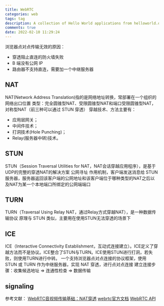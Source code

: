```yaml
---
title: WebRTC
categories: web
tags: tag
description: A collection of Hello World applications from helloworld.org.
comments: true
date: 2022-02-10 11:29:24
---
```

浏览器点对点传输无效的原因：
- 穿透阻止直连的防火墙失败
- B 端没有公网 IP
- 路由器不支持直连，需要加一个中继服务器

## NAT
NAT(Network Address Translation)指的是网络地址转换，常部署在一个组织的网络出口位置
类型：完全圆锥型NAT、受限圆锥型NAT和端口受限圆锥型NAT，对称型NAT（前三种可以通过 STUN 穿透）
穿越技术、方法主要有：
- 应用层网关；
- 中间件技术；
- 打洞技术(Hole Punching)；
- Relay(服务器中转)技术。

## STUN 
STUN（Session Traversal Utilities for NAT，NAT会话穿越应用程序），是基于UDP的完整的穿透NAT的解决方案
公网寻址 
作用机制，客户端发送消息给 STUN 服务器，服务器返回该客户端的公网地址和该客户端位于哪种类型的NAT之后以及NAT为某一个本地端口所绑定的公网端端口

## TURN
TURN（Traversal Using Relay NAT，通过Relay方式穿越NAT），是一种数据传输协议
原理与 STUN 类似，主要用在使用STUN无法穿透的场景下

## ICE 
ICE（Interactive Connectivity Establishment，互动式连接建立）。ICE定义了穿越方法而不是协议。ICE整合了STUN与TURN。ICE使用STUN进行打洞，若失败，则使用TURN进行中转。
一个支持浏览器点对点连接的协议框架，使用 STUN 或 TURN 作为中继服务器，实现 NAT 穿透，进行点对点连接
建立连接步骤：收集候选地址 => 连通性检查 => 数据传输

## signaling 

参考文献：
[WebRTC音视频传输基础：NAT穿透](https://blog.jianchihu.net/webrtc-av-transport-basis-nat-traversal.html#toc-10)
[webrtc官方文档](https://webrtc.org/getting-started/overview?hl=en)
[WebRTC API](https://developer.mozilla.org/zh-CN/docs/Web/API/WebRTC_API)